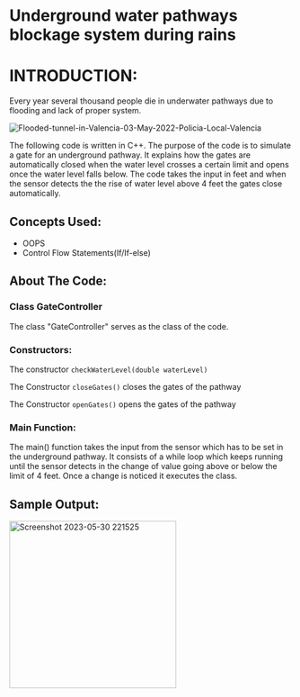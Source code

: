 # Underground water pathways blockage system during rains

# INTRODUCTION:

Every year several thousand people die in underwater pathways due to flooding and lack of proper system.

![Flooded-tunnel-in-Valencia-03-May-2022-Policia-Local-Valencia](https://github.com/adhviksai/CSE-DA/assets/135026457/c8e2d25b-6a19-4f88-9f16-649fec726677)


The following code is written in C++. The purpose of the code is to simulate a gate for an underground pathway. It explains how the gates are automatically closed when the water level crosses a certain limit and opens once the water level falls below. The code takes the input in feet and when the sensor detects the the rise of water level above 4 feet the gates close automatically.

## Concepts Used:
* OOPS
* Control Flow Statements(If/If-else)

## About The Code:
### Class GateController

The class "GateController" serves as the class of the code.

### Constructors:
The constructor `checkWaterLevel(double waterLevel)`

The Constructor `closeGates()` closes the gates of the pathway

The Constructor `openGates()` opens the gates of the pathway

### Main Function:
The main() function takes the input from the sensor which has to be set in the underground pathway. It consists of a while loop which keeps running until the sensor detects in the change of value going above or below the limit of 4 feet. Once a change is noticed it executes the class.

## Sample Output:
<img width="297" alt="Screenshot 2023-05-30 221525" src="https://github.com/adhviksai/CSE-DA/assets/135026457/ac0a4db4-01f5-4b04-bc4d-2b0a89c460e9">
